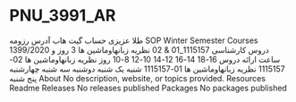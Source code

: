 # PNU_3991_AR
طلا عزیزی
حساب گیت هاب
آدرس رزومه
SOP
Winter Semester Courses 1399/2020
دروس کارشناسی
1115157_01 & 02 نظريه زبانهاوماشين ها 3
روز و ساعت ارائه دروس
16-18	14-16	12-14	10-12	8-10	روز
نظريه زبانهاوماشين ها 02-1115157	نظريه زبانهاوماشين ها 01-1115157			شنبه
یک شنبه
دوشنبه
سه شنبه
چهارشنبه
پنج شنبه
About
No description, website, or topics provided.
Resources
 Readme
Releases
No releases published
Packages
No packages published
